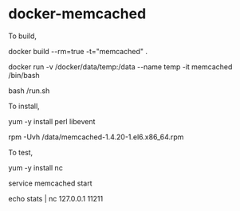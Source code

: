 docker-memcached
================

To build,


docker build --rm=true -t="memcached" .


docker run -v /docker/data/temp:/data --name temp -it memcached /bin/bash

bash /run.sh





To install,

yum -y install perl libevent

rpm -Uvh /data/memcached-1.4.20-1.el6.x86_64.rpm





To test,

yum -y install nc

service memcached start

echo stats | nc 127.0.0.1 11211

